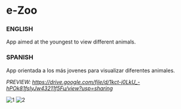 
# e-Zoo

### ENGLISH
App aimed at the youngest to view different animals.

### SPANISH
App orientada a los más jovenes para visualizar diferentes animales.

*PREVIEW: https://drive.google.com/file/d/1kct-j0LkU_-hPOk81fsIyJw43211f5Fu/view?usp=sharing*

![1](https://user-images.githubusercontent.com/55792897/112226690-c7004500-8c2e-11eb-9913-cc72ade4176d.png)
![2](https://user-images.githubusercontent.com/55792897/112226693-c8317200-8c2e-11eb-8805-75ab07f131c7.png)
